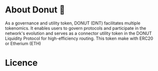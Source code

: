 # About Donut 🍩
As a governance and utility token, DONUT (DNT) facilitates multiple tokenomics. It enables users to govern protocols and participate in the network's evolution and serves as a connector utility token in the DONUT Liquidity Protocol for high-efficiency routing.
This token make with ERC20 or Etherium (ETH)

# Licence
